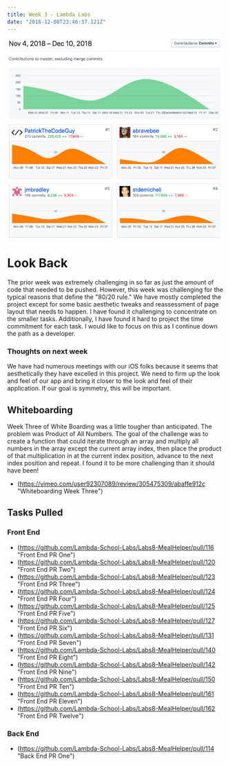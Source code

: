 ```yaml
---
title: Week 3 - Lambda Labs
date: "2018-12-08T23:46:37.121Z"
---
```

![Commits](../../assets/Projecttodate.png)

# Look Back

The prior week was extremely challenging in so far as just the amount of code that needed to be pushed. However, this week was challenging for the typical reasons that define the "80/20 rule." We have mostly completed the project except for some basic aesthetic tweaks and reassessment of page layout that needs to happen. I have found it challenging to concentrate on the smaller tasks. Additionally, I have found it hard to project the time commitment for each task. I would like to focus on this as I continue down the path as a developer. 

### Thoughts on next week

We have had numerous meetings with our iOS folks because it seems that aesthetically they have excelled in this project. We need to firm up the look and feel of our app and bring it closer to the look and feel of their application. If our goal is symmetry, this will be important.

## Whiteboarding
Week Three of White Boarding was a little tougher than anticipated. The problem was Product of All Numbers. The goal of the challenge was to create a function that could iterate through an array and multiply all numbers in the array except the current array index, then place the product of that multiplication in at the current index position, advance to the next index position and repeat. I found it to be more challenging than it should have been!
- (https://vimeo.com/user92307089/review/305475309/abaffe912c "Whiteboarding Week Three")

## Tasks Pulled
### Front End
 - (https://github.com/Lambda-School-Labs/Labs8-MealHelper/pull/116 "Front End PR One")
 - (https://github.com/Lambda-School-Labs/Labs8-MealHelper/pull/120 "Front End PR Two")
 - (https://github.com/Lambda-School-Labs/Labs8-MealHelper/pull/123 "Front End PR Three")
 - (https://github.com/Lambda-School-Labs/Labs8-MealHelper/pull/124 "Front End PR Four")
 - (https://github.com/Lambda-School-Labs/Labs8-MealHelper/pull/125 "Front End PR Five")
 - (https://github.com/Lambda-School-Labs/Labs8-MealHelper/pull/127 "Front End PR Six")
 - (https://github.com/Lambda-School-Labs/Labs8-MealHelper/pull/131 "Front End PR Seven")
 - (https://github.com/Lambda-School-Labs/Labs8-MealHelper/pull/140 "Front End PR Eight")
 - (https://github.com/Lambda-School-Labs/Labs8-MealHelper/pull/142 "Front End PR Nine")
 - (https://github.com/Lambda-School-Labs/Labs8-MealHelper/pull/150 "Front End PR Ten")
 - (https://github.com/Lambda-School-Labs/Labs8-MealHelper/pull/161 "Front End PR Eleven")
 - (https://github.com/Lambda-School-Labs/Labs8-MealHelper/pull/162 "Front End PR Twelve")
 



### Back End

- (https://github.com/Lambda-School-Labs/Labs8-MealHelper/pull/114 "Back End PR One")

